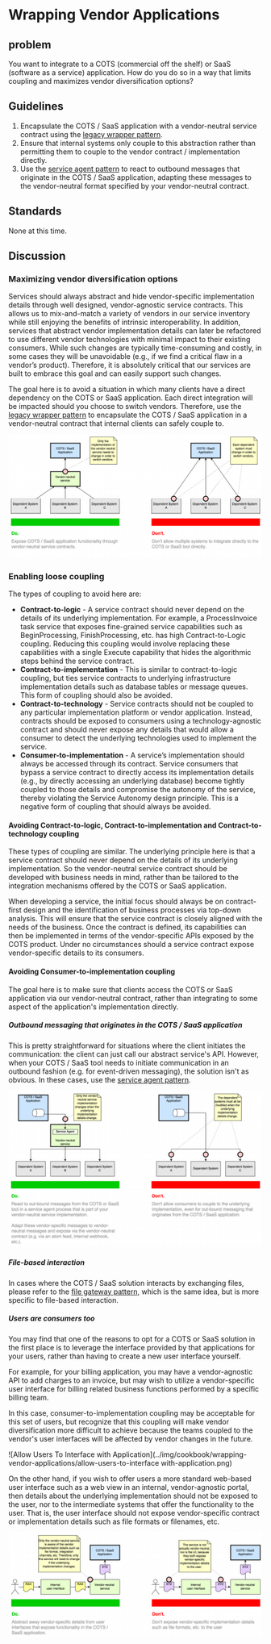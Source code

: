 # Wrapping Vendor Applications

## problem

You want to integrate to a COTS (commercial off the shelf) or SaaS (software as a service) application.  How do you do so in a way that limits coupling and maximizes vendor diversification options?

## Guidelines

1. Encapsulate the COTS / SaaS application with a vendor-neutral service contract using the [legacy wrapper pattern](http://soapatterns.org/design_patterns/legacy_wrapper).
2. Ensure that internal systems only couple to this abstraction rather than permitting them to couple to the vendor contract / implementation directly.  
3. Use the [service agent pattern](http://soapatterns.org/design_patterns/service_agent) to react to outbound messages that originate in the COTS / SaaS application, adapting these messages to the vendor-neutral format specified by your vendor-neutral contract.

## Standards

None at this time.

## Discussion

### Maximizing vendor diversification options

Services should always abstract and hide vendor-specific implementation details through well
designed, vendor-agnostic service contracts. This allows us to mix-and-match a variety of
vendors in our service inventory while still enjoying the benefits of intrinsic
interoperability. In addition, services that abstract vendor implementation details can
later be refactored to use different vendor technologies with minimal impact to their
existing consumers. While such changes are typically time-consuming and costly, in some cases
they will be unavoidable (e.g., if we find a critical flaw in a vendor’s product). Therefore,
it is absolutely critical that our services are built to embrace this goal and can easily
support such changes.

The goal here is to avoid a situation in which many clients have a direct dependency on the COTS or SaaS application.  Each direct integration will be impacted should you choose to switch vendors. Therefore, use the [legacy wrapper pattern](http://soapatterns.org/design_patterns/legacy_wrapper) to encapsulate the COTS / SaaS application in a vendor-neutral contract that internal clients can safely couple to.

![Vendor Integration Do And Do Not](../img/cookbook/wrapping-vendor-applications/vendor-integration-do-and-do-not.png)

### Enabling loose coupling

The types of coupling to avoid here are:

* **Contract-to-logic** - A service contract should never depend on the details of its
                          underlying implementation. For example, a ProcessInvoice task service that exposes fine-grained service capabilities such as BeginProcessing, FinishProcessing, etc. has high Contract-to-Logic coupling. Reducing this coupling would involve replacing these capabilities with a single Execute capability that hides the algorithmic steps behind the service contract.
* **Contract-to-implementation** - This is similar to contract-to-logic coupling, but ties
                          service contracts to underlying infrastructure implementation details such as database tables or message queues. This form of coupling should also be avoided.
* **Contract-to-technology** - Service contracts should not be coupled to any particular
                          implementation platform or vendor application. Instead, contracts should be exposed to consumers using a technology-agnostic contract and should never expose any details that would allow a consumer to detect the underlying technologies used to implement the service.
* **Consumer-to-implementation** - A service’s implementation should always be accessed through
                          its contract. Service consumers that bypass a service contract to directly access its implementation details (e.g., by directly accessing an underlying database) become tightly coupled to those details and compromise the autonomy of the service, thereby violating the Service Autonomy design principle. This is a negative form of coupling that should always be avoided.

#### Avoiding Contract-to-logic, Contract-to-implementation and Contract-to-technology coupling

These types of coupling are similar. The underlying principle here is that a service contract should never depend on the details of its underlying implementation.  So the vendor-neutral service contract should be developed with business needs in mind, rather than be tailored to the integration mechanisms offered by the COTS or SaaS application.  

When developing a service, the initial focus should always be on contract-first design and the
identification of business processes via top-down analysis. This will ensure that the service contract is closely aligned with the needs of the business. Once the contract is defined, its capabilities can then be implemented in terms of the vendor-specific APIs exposed by the COTS product. Under no circumstances should a service contract expose vendor-specific details to its consumers.

#### Avoiding Consumer-to-implementation coupling

The goal here is to make sure that clients access the COTS or SaaS application via our vendor-neutral contract, rather than integrating to some aspect of the application's implementation directly.

##### Outbound messaging that originates in the COTS / SaaS application

This is pretty straightforward for situations where the client initiates the communication: the client can just call our abstract service's API. However, when your COTS / SaaS tool needs to initiate communication in an outbound fashion (e.g. for event-driven messaging), the solution isn't as obvious. In these cases, use the [service agent pattern](http://soapatterns.org/design_patterns/service_agent).

![Avoid Consumer-to-Implementation Coupling](../img/cookbook/wrapping-vendor-applications/avoid-consumer-to-implementation-coupling.png)

##### File-based interaction
In cases where the COTS / SaaS solution interacts by exchanging files, please refer to the [file gateway pattern](http://soapatterns.org/design_patterns/file_gateway), which is the same idea, but is more specific to file-based interaction.  

##### Users are consumers too

You may find that one of the reasons to opt for a COTS or SaaS solution in the first place is to leverage the interface provided by that applications for your users, rather than having to create a new user interface yourself.  

For example, for your billing application, you may have a vendor-agnostic API to add charges to an invoice, but may wish to utilize a vendor-specific user interface for billing related business functions performed by a specific billing team.

In this case, consumer-to-implementation coupling may be acceptable for this set of users, but recognize that this coupling will make vendor diversification more difficult to achieve because the teams coupled to the vendor's user interfaces will be affected by vendor changes in the future.

![Allow Users To Interface with Application](../img/cookbook/wrapping-vendor-applications/allow-users-to-interface with-application.png)

On the other hand, if you wish to offer users a more standard web-based user interface such as a web view in an internal, vendor-agnostic portal, then details about the underlying implementation should not be exposed to the user, nor to the intermediate systems that offer the functionality to the user.  That is, the user interface should not expose vendor-specific contract or implementation details such as file formats or filenames, etc.

![Avoid User-to-Implementation Coupling](../img/cookbook/wrapping-vendor-applications/avoid-user-to-implementation-coupling.png)
